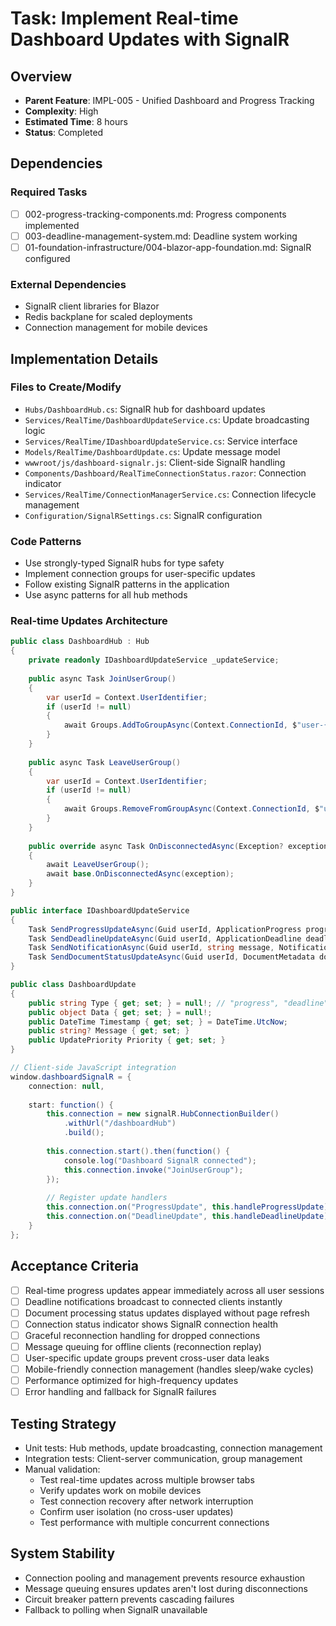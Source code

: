 # Task: Implement Real-time Dashboard Updates with SignalR

## Overview
- **Parent Feature**: IMPL-005 - Unified Dashboard and Progress Tracking
- **Complexity**: High
- **Estimated Time**: 8 hours
- **Status**: Completed

## Dependencies
### Required Tasks
- [ ] 002-progress-tracking-components.md: Progress components implemented
- [ ] 003-deadline-management-system.md: Deadline system working
- [ ] 01-foundation-infrastructure/004-blazor-app-foundation.md: SignalR configured

### External Dependencies
- SignalR client libraries for Blazor
- Redis backplane for scaled deployments
- Connection management for mobile devices

## Implementation Details
### Files to Create/Modify
- `Hubs/DashboardHub.cs`: SignalR hub for dashboard updates
- `Services/RealTime/DashboardUpdateService.cs`: Update broadcasting logic
- `Services/RealTime/IDashboardUpdateService.cs`: Service interface
- `Models/RealTime/DashboardUpdate.cs`: Update message model
- `wwwroot/js/dashboard-signalr.js`: Client-side SignalR handling
- `Components/Dashboard/RealTimeConnectionStatus.razor`: Connection indicator
- `Services/RealTime/ConnectionManagerService.cs`: Connection lifecycle management
- `Configuration/SignalRSettings.cs`: SignalR configuration

### Code Patterns
- Use strongly-typed SignalR hubs for type safety
- Implement connection groups for user-specific updates
- Follow existing SignalR patterns in the application
- Use async patterns for all hub methods

### Real-time Updates Architecture
```csharp
public class DashboardHub : Hub
{
    private readonly IDashboardUpdateService _updateService;
    
    public async Task JoinUserGroup()
    {
        var userId = Context.UserIdentifier;
        if (userId != null)
        {
            await Groups.AddToGroupAsync(Context.ConnectionId, $"user-{userId}");
        }
    }
    
    public async Task LeaveUserGroup()
    {
        var userId = Context.UserIdentifier;
        if (userId != null)
        {
            await Groups.RemoveFromGroupAsync(Context.ConnectionId, $"user-{userId}");
        }
    }
    
    public override async Task OnDisconnectedAsync(Exception? exception)
    {
        await LeaveUserGroup();
        await base.OnDisconnectedAsync(exception);
    }
}

public interface IDashboardUpdateService
{
    Task SendProgressUpdateAsync(Guid userId, ApplicationProgress progress);
    Task SendDeadlineUpdateAsync(Guid userId, ApplicationDeadline deadline);
    Task SendNotificationAsync(Guid userId, string message, NotificationType type);
    Task SendDocumentStatusUpdateAsync(Guid userId, DocumentMetadata document);
}

public class DashboardUpdate
{
    public string Type { get; set; } = null!; // "progress", "deadline", "notification", "document"
    public object Data { get; set; } = null!;
    public DateTime Timestamp { get; set; } = DateTime.UtcNow;
    public string? Message { get; set; }
    public UpdatePriority Priority { get; set; }
}

// Client-side JavaScript integration
window.dashboardSignalR = {
    connection: null,
    
    start: function() {
        this.connection = new signalR.HubConnectionBuilder()
            .withUrl("/dashboardHub")
            .build();
            
        this.connection.start().then(function() {
            console.log("Dashboard SignalR connected");
            this.connection.invoke("JoinUserGroup");
        });
        
        // Register update handlers
        this.connection.on("ProgressUpdate", this.handleProgressUpdate);
        this.connection.on("DeadlineUpdate", this.handleDeadlineUpdate);
    }
};
```

## Acceptance Criteria
- [ ] Real-time progress updates appear immediately across all user sessions
- [ ] Deadline notifications broadcast to connected clients instantly
- [ ] Document processing status updates displayed without page refresh
- [ ] Connection status indicator shows SignalR connection health
- [ ] Graceful reconnection handling for dropped connections
- [ ] Message queuing for offline clients (reconnection replay)
- [ ] User-specific update groups prevent cross-user data leaks
- [ ] Mobile-friendly connection management (handles sleep/wake cycles)
- [ ] Performance optimized for high-frequency updates
- [ ] Error handling and fallback for SignalR failures

## Testing Strategy
- Unit tests: Hub methods, update broadcasting, connection management
- Integration tests: Client-server communication, group management
- Manual validation:
  - Test real-time updates across multiple browser tabs
  - Verify updates work on mobile devices
  - Test connection recovery after network interruption
  - Confirm user isolation (no cross-user updates)
  - Test performance with multiple concurrent connections

## System Stability
- Connection pooling and management prevents resource exhaustion
- Message queuing ensures updates aren't lost during disconnections
- Circuit breaker pattern prevents cascading failures
- Fallback to polling when SignalR unavailable